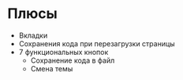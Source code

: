 # Плюсы
- Вкладки
- Сохранения кода при перезагрузки страницы
- 7 функциональных кнопок
	- Сохранение кода в файл
	- Смена темы